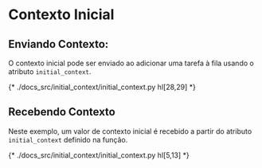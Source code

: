 # Contexto Inicial

## Enviando Contexto:

O contexto inicial pode ser enviado ao adicionar uma tarefa à fila usando o atributo `initial_context`.

{* ./docs_src/initial_context/initial_context.py hl[28,29] *}


## Recebendo Contexto

Neste exemplo, um valor de contexto inicial é recebido a partir do atributo `initial_context` definido na função.

{* ./docs_src/initial_context/initial_context.py hl[5,13] *}